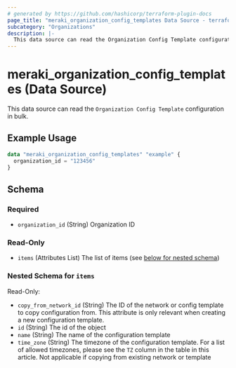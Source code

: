 ```yaml
---
# generated by https://github.com/hashicorp/terraform-plugin-docs
page_title: "meraki_organization_config_templates Data Source - terraform-provider-meraki"
subcategory: "Organizations"
description: |-
  This data source can read the Organization Config Template configuration in bulk.
---
```


# meraki_organization_config_templates (Data Source)

This data source can read the `Organization Config Template` configuration in bulk.

## Example Usage

```terraform
data "meraki_organization_config_templates" "example" {
  organization_id = "123456"
}
```

<!-- schema generated by tfplugindocs -->
## Schema

### Required

- `organization_id` (String) Organization ID

### Read-Only

- `items` (Attributes List) The list of items (see [below for nested schema](#nestedatt--items))

<a id="nestedatt--items"></a>
### Nested Schema for `items`

Read-Only:

- `copy_from_network_id` (String) The ID of the network or config template to copy configuration from. This attribute is only relevant when creating a new configuration template.
- `id` (String) The id of the object
- `name` (String) The name of the configuration template
- `time_zone` (String) The timezone of the configuration template. For a list of allowed timezones, please see the `TZ` column in the table in this article. Not applicable if copying from existing network or template

